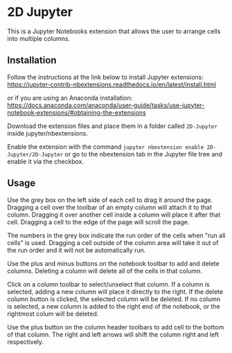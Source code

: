 2D Jupyter
==============

This is a Jupyter Notebooks extension that allows the user to arrange cells into multiple columns. 

Installation
-----
Follow the instructions at the link below to install Jupyter extensions: <br>
https://jupyter-contrib-nbextensions.readthedocs.io/en/latest/install.html

or if you are using an Anaconda installation: <br> 
https://docs.anaconda.com/anaconda/user-guide/tasks/use-jupyter-notebook-extensions/#obtaining-the-extensions

Download the extension files and place them in a folder called ```2D-Jupyter``` inside jupyter/nbextensions. 

Enable the extension with the command 
```jupyter nbextension enable 2D-Jupyter/2D-Jupyter```
or go to the nbextension tab in the Jupyter file tree and enable it via the checkbox. 

Usage
-----
Use the grey box on the left side of each cell to drag it around the page. Dragging a cell over the toolbar of an empty column will attach it to that column. Dragging it over another cell inside a column will place it after that cell. Dragging a cell to the edge of the page will scroll the page. 

The numbers in the grey box indicate the run order of the cells when "run all cells" is used. Dragging a cell outside of the column area will take it out of the run order and it will not be automatically run. 

Use the plus and minus buttons on the notebook toolbar to add and delete columns. Deleting a column will delete all of the cells in that column.

Click on a column toolbar to select/unselect that column. If a column is selected, adding a new column will place it directly to the right. If the delete column button is clicked, the selected column will be deleted. If no column is selected, a new column is added to the right end of the notebook, or the rightmost colum will be deleted. 

Use the plus button on the column header toolbars to add cell to the bottom of that column. The right and left arrows will shift the column right and left respectively. 


